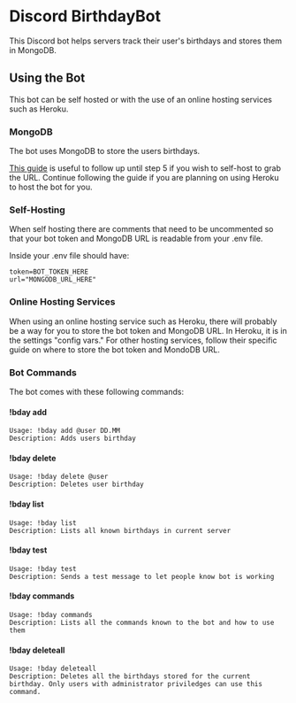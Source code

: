 
# Discord BirthdayBot

This Discord bot helps servers track their user's birthdays and stores them in MongoDB.

## Using the Bot
This bot can be self hosted or with the use of an online hosting services such as Heroku.

### MongoDB
The bot uses MongoDB to store the users birthdays. 

[This guide](https://www.mongodb.com/developer/how-to/use-atlas-on-heroku/) is useful to follow up until step 5 if you wish to self-host to grab the URL. Continue following the guide if you are planning on using Heroku to host the bot for you.

### Self-Hosting
When self hosting there are comments that need to be uncommented so that your bot token and MongoDB URL is readable from your .env file.

Inside your .env file should have:
```
token=BOT_TOKEN_HERE
url="MONGODB_URL_HERE"
```

### Online Hosting Services
When using an online hosting service such as Heroku, there will probably be a way for you to store the bot token and MongoDB URL. In Heroku, it is in the settings "config vars." For other hosting services, follow their specific guide on where to store the bot token and MondoDB URL.

### Bot Commands
The bot comes with these following commands:

#### !bday add
````
Usage: !bday add @user DD.MM
Description: Adds users birthday
````
#### !bday delete
````
Usage: !bday delete @user
Description: Deletes user birthday
````
#### !bday list
````
Usage: !bday list
Description: Lists all known birthdays in current server
````
#### !bday test
````
Usage: !bday test
Description: Sends a test message to let people know bot is working
````
#### !bday commands
````
Usage: !bday commands
Description: Lists all the commands known to the bot and how to use them
````
#### !bday deleteall
````
Usage: !bday deleteall
Description: Deletes all the birthdays stored for the current birthday. Only users with administrator priviledges can use this command.
````